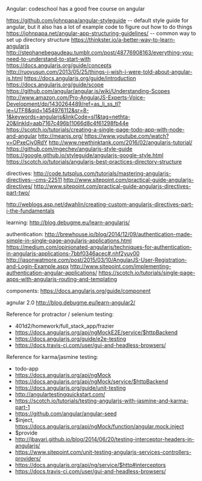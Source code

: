 Angular:
codeschool has a good free course on angular

https://github.com/johnpapa/angular-styleguide  -- default style guide for angular, but it also has a lot of example code to figure out how to do things
https://johnpapa.net/angular-app-structuring-guidelines/ -- common way to set up directory structure 
https://thinkster.io/a-better-way-to-learn-angularjs
http://stephanebegaudeau.tumblr.com/post/48776908163/everything-you-need-to-understand-to-start-with
https://docs.angularjs.org/guide/concepts
http://ruoyusun.com/2013/05/25/things-i-wish-i-were-told-about-angular-js.html
https://docs.angularjs.org/guide/introduction
https://docs.angularjs.org/guide/scope
https://github.com/angular/angular.js/wiki/Understanding-Scopes
http://www.amazon.com/Pro-AngularJS-Experts-Voice-Development/dp/1430264489/ref=as_li_ss_tl?ie=UTF8&qid=1454976112&sr=8-1&keywords=angularjs&linkCode=sl1&tag=nethta-20&linkId=aab7167c496b11066d8c4f61298fb44e
https://scotch.io/tutorials/creating-a-single-page-todo-app-with-node-and-angular
http://meanjs.org/
https://www.youtube.com/watch?v=OPxeCiy0RdY  http://www.newthinktank.com/2016/02/angularjs-tutorial/  
https://github.com/mgechev/angularjs-style-guide
https://google.github.io/styleguide/angularjs-google-style.html
https://scotch.io/tutorials/angularjs-best-practices-directory-structure


directives:
http://code.tutsplus.com/tutorials/mastering-angularjs-directives--cms-22511
http://www.sitepoint.com/practical-guide-angularjs-directives/   http://www.sitepoint.com/practical-guide-angularjs-directives-part-two/ 

http://weblogs.asp.net/dwahlin/creating-custom-angularjs-directives-part-i-the-fundamentals

learning:
http://blog.debugme.eu/learn-angularjs/

authentication:
http://brewhouse.io/blog/2014/12/09/authentication-made-simple-in-single-page-angularjs-applications.html
https://medium.com/opinionated-angularjs/techniques-for-authentication-in-angularjs-applications-7bbf0346acec#.nhf2yuy00
http://jasonwatmore.com/post/2015/03/10/AngularJS-User-Registration-and-Login-Example.aspx
http://www.sitepoint.com/implementing-authentication-angular-applications/
https://scotch.io/tutorials/single-page-apps-with-angularjs-routing-and-templating


components: 
https://docs.angularjs.org/guide/component

agnular 2.0
http://blog.debugme.eu/learn-angular2/

Reference for protractor / selenium testing: 
  * 401d2/homework/full_stack_app/frazier 
  * https://docs.angularjs.org/api/ngMockE2E/service/$httpBackend
  * https://docs.angularjs.org/guide/e2e-testing
  * https://docs.travis-ci.com/user/gui-and-headless-browsers/



Reference for karma/jasmine testing:
  * todo-app 
  * https://docs.angularjs.org/api/ngMock
  * https://docs.angularjs.org/api/ngMock/service/$httpBackend
  * https://docs.angularjs.org/guide/unit-testing
  * http://angulartestingquickstart.com/
  * https://scotch.io/tutorials/testing-angularjs-with-jasmine-and-karma-part-1
  * https://github.com/angular/angular-seed
  * $inject, https://docs.angularjs.org/api/ngMock/function/angular.mock.inject
  * $provide 
  * http://jbavari.github.io/blog/2014/06/20/testing-interceptor-headers-in-angularjs/
  * https://www.sitepoint.com/unit-testing-angularjs-services-controllers-providers/
  * https://docs.angularjs.org/api/ng/service/$http#interceptors
  * https://docs.travis-ci.com/user/gui-and-headless-browsers/
